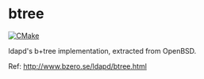 # btree

[![CMake](https://github.com/henrytill/btree/actions/workflows/cmake.yml/badge.svg)](https://github.com/henrytill/btree/actions/workflows/cmake.yml)

ldapd's b+tree implementation, extracted from OpenBSD.

Ref:
http://www.bzero.se/ldapd/btree.html
